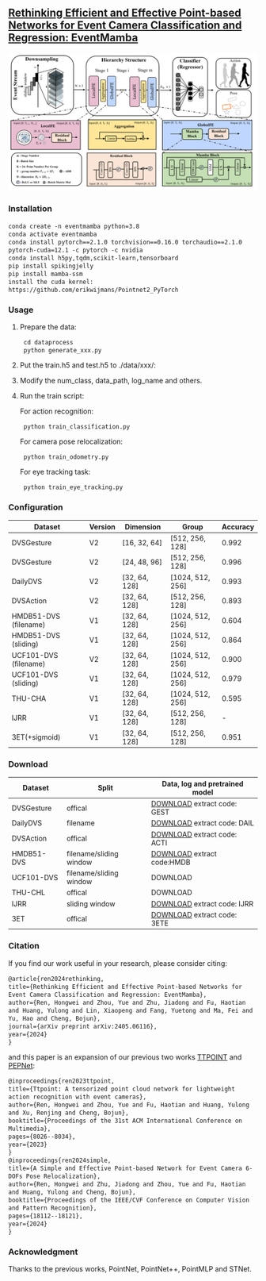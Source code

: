 ## [Rethinking Efficient and Effective Point-based Networks for Event Camera Classification and Regression: EventMamba](https://arxiv.org/abs/2405.06116)

<img src="figures/eventmamba.png" alt="EventMamba's architecture" width="800" />

### Installation

    conda create -n eventmamba python=3.8
    conda activate eventmamba
    conda install pytorch==2.1.0 torchvision==0.16.0 torchaudio==2.1.0 pytorch-cuda=12.1 -c pytorch -c nvidia
    conda install h5py,tqdm,scikit-learn,tensorboard
    pip install spikingjelly
    pip install mamba-ssm
    install the cuda kernel: https://github.com/erikwijmans/Pointnet2_PyTorch
    
### Usage
1. Prepare the data:

        cd dataprocess
        python generate_xxx.py

2. Put the train.h5 and test.h5 to ./data/xxx/:

3. Modify the num_class, data_path, log_name and others.

4. Run the train script:
    
    For action recognition:
        
        python train_classification.py
    For camera pose relocalization:

        python train_odometry.py
    For eye tracking task:

        python train_eye_tracking.py

### Configuration

| Dataset              | Version | Dimension     | Group            | Accuracy |
| -------------------- | ------- | ------------- | ---------------- | -------- |
| DVSGesture           | V2      | [16, 32, 64]  | [512, 256, 128]  | 0.992    |
| DVSGesture           | V2      | [24, 48, 96]  | [512, 256, 128]  | 0.996    |
| DailyDVS             | V2      | [32, 64, 128] | [1024, 512, 256] | 0.993    |
| DVSAction            | V2      | [32, 64, 128] | [512, 256, 128]  | 0.893    |
| HMDB51-DVS (filename) | V1      | [32, 64, 128] | [1024, 512, 256] | 0.604    |
| HMDB51-DVS (sliding)  | V1      | [32, 64, 128] | [1024, 512, 256] | 0.864    |
| UCF101-DVS (filename) | V2      | [32, 64, 128] | [1024, 512, 256] | 0.900    |
| UCF101-DVS (sliding)  | V1      | [32, 64, 128] | [1024, 512, 256] | 0.979    |
| THU-CHA              | V1      | [32, 64, 128] | [1024, 512, 256] | 0.595    |
| IJRR                 | V1      | [32, 64, 128] | [512, 256, 128]  | -        |
| 3ET(+sigmoid)        | V1      | [32, 64, 128] | [512, 256, 128] | 0.951    |

### Download

| Dataset    | Split    | Data, log and pretrained model |
| ---------- | -------- | -------- |
| DVSGesture | offical  |   [DOWNLOAD](https://pan.baidu.com/s/1uNM4tc3WHwDIB8BaR-Ygcg?pwd=GEST) extract code: GEST |
| DailyDVS   | filename | [DOWNLOAD](https://pan.baidu.com/s/1zDERP3MBhk9XL6jcfn1Ggw?pwd=DAIL) extract code: DAIL     |
| DVSAction  | offical  | [DOWNLOAD](https://pan.baidu.com/s/1EzeXI5xb9OlAnw-QpSYZ9g?pwd=ACTI) extract code: ACTI     |
| HMDB51-DVS     | filename/sliding window     | [DOWNLOAD](https://pan.baidu.com/s/1w7SYrAVDrEK0t-Q4CulaAw?pwd=HMDB) extract code:HMDB |
| UCF101-DVS     | filename/sliding window    | DOWNLOAD     |
| THU-CHL    | offical     | DOWNLOAD     |
| IJRR       |   sliding window   | [DOWNLOAD](https://pan.baidu.com/s/1AxzvFYAD9dLnYrMIpwkuag?pwd=IJRR) extract code: IJRR  |
| 3ET        | offical     | [DOWNLOAD](https://pan.baidu.com/s/1XPvl__K-R-B1uTlOhPaeeA?pwd=3ETE) extract code: 3ETE  |

### Citation
If you find our work useful in your research, please consider citing:

    @article{ren2024rethinking,
    title={Rethinking Efficient and Effective Point-based Networks for Event Camera Classification and Regression: EventMamba},
    author={Ren, Hongwei and Zhou, Yue and Zhu, Jiadong and Fu, Haotian and Huang, Yulong and Lin, Xiaopeng and Fang, Yuetong and Ma, Fei and Yu, Hao and Cheng, Bojun},
    journal={arXiv preprint arXiv:2405.06116},
    year={2024}
    }
and this paper is an expansion of our previous two works [TTPOINT](https://dl.acm.org/doi/abs/10.1145/3581783.3612258?casa_token=z72pohcxZTAAAAAA:pO42EmMVOEp-8PJPx4WBUwJyjrs-K2Z7lkWbZsanCTF72u763LuxdWNPYAXuTKUT4g82yPgPgLbLH6I) and [PEPNet](https://openaccess.thecvf.com/content/CVPR2024/html/Ren_A_Simple_and_Effective_Point-based_Network_for_Event_Camera_6-DOFs_CVPR_2024_paper.html):

    @inproceedings{ren2023ttpoint,
    title={Ttpoint: A tensorized point cloud network for lightweight action recognition with event cameras},
    author={Ren, Hongwei and Zhou, Yue and Fu, Haotian and Huang, Yulong and Xu, Renjing and Cheng, Bojun},
    booktitle={Proceedings of the 31st ACM International Conference on Multimedia},
    pages={8026--8034},
    year={2023}
    }
    @inproceedings{ren2024simple,
    title={A Simple and Effective Point-based Network for Event Camera 6-DOFs Pose Relocalization},
    author={Ren, Hongwei and Zhu, Jiadong and Zhou, Yue and Fu, Haotian and Huang, Yulong and Cheng, Bojun},
    booktitle={Proceedings of the IEEE/CVF Conference on Computer Vision and Pattern Recognition},
    pages={18112--18121},
    year={2024}
    }    

### Acknowledgment
Thanks to the previous works, PointNet, PointNet++, PointMLP and STNet.    